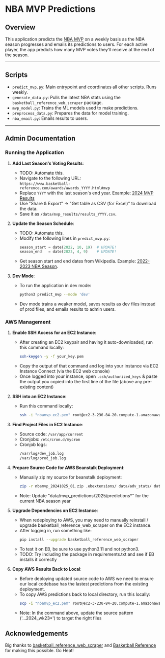 # NBA MVP Predictions

## Overview

This application predicts the [NBA MVP](https://en.wikipedia.org/wiki/NBA_Most_Valuable_Player) on a weekly basis as the NBA season progresses and emails its predictions to users. For each active player, the app predicts how many MVP votes they'll receive at the end of the season.

---

## Scripts

- `predict_mvp.py`: Main entrypoint and coordinates all other scripts. Runs weekly.  
- `generate_data.py`: Pulls the latest NBA stats using the `basketball_reference_web_scraper` package.
- `mvp_model.py`: Trains the ML models used to make predictions.  
- `preprocess_data.py`: Prepares the data for model training.  
- `nba_email.py`: Emails results to users.  

---

## Admin Documentation

### Running the Application

1. **Add Last Season's Voting Results**:
   - TODO: Automate this.
   - Navigate to the following URL:  
     `https://www.basketball-reference.com/awards/awards_YYYY.html#mvp`  
   - Replace `YYYY` with the last season's end year. Example: [2024 MVP Results](https://www.basketball-reference.com/awards/awards_2024.html#mvp)
   - Use "Share & Export" → "Get table as CSV (for Excel)" to download the data.  
   - Save it as `/data/mvp_results/results_YYYY.csv`.  

2. **Update the Season Schedule**:
   - TODO: Automate this.
   - Modify the following lines in `predict_mvp.py`:  
     ```python  
     season_start = date(2022, 10, 19)  # UPDATE!  
     season_end   = date(2023, 4, 9)    # UPDATE!  
     ```  
   - Get season start and end dates from Wikipedia. Example: [2022-2023 NBA Season](https://en.wikipedia.org/wiki/2022-23_NBA_season).

3. **Dev Mode**:  
   - To run the application in dev mode:
     ```bash  
     python3 predict_mvp --mode 'dev'  
     ```
   - Dev mode trains a weaker model, saves results as dev files instead of prod files, and emails results to admin users.

### AWS Management

1. **Enable SSH Access for an EC2 Instance**:  
   - After creating an EC2 keypair and having it auto-downloaded, run this command locally:
     ```bash  
     ssh-keygen -y -f your_key.pem
     ```
   - Copy the output of that command and log into your instance via EC2 Instance Connect (via the EC2 web console)
   - Once logged into your instance, open `.ssh/authorized_keys` & paste the output you copied into the first line of the file (above any pre-existing content)

2. **SSH into an EC2 Instance**:  
   - Run this command locally:
     ```bash  
     ssh -i "nbamvp_ec2.pem" root@ec2-3-230-84-20.compute-1.amazonaws.com
     ```

3. **Find Project Files in EC2 Instance**:  
   - Source code: `/var/app/current`
   - Cronjobs: `/etc/cron.d/mycron`
   - Cronjob logs:
     ```bash  
     /var/log/dev_job.log
     /var/log/prod_job.log
     ```

4. **Prepare Source Code for AWS Beanstalk Deployment**:  
   - Manually zip my source for beanstalk deployment:
     ```bash  
     zip -r nbamvp_20241025_01.zip .ebextensions/ data/adv_stats/ data/email/ data/mvp_predictions/2025/predictions* data/mvp_results/ data/per_game_stats/ data standings/ data/stats/ src/ static/ crontab.txt Procfile readme.txt requirements.txt webapp.py
     ```
   - Note: Update "data/mvp_predictions/2025/predictions*" for the current NBA season year

5. **Upgrade Dependencies on EC2 Instance**:  
   - When redeploying to AWS, you may need to manually reinstall / upgrade basketball_reference_web_scraper on the EC2 instance.
   - After logging in, run something like:
     ```bash  
     pip install --upgrade basketball_reference_web_scraper
     ```
   - To test it on EB, be sure to use python3.11 and not python3.
   - TODO: Try including the package in requirements.txt and see if EB installs it correctly

6. **Copy AWS Results Back to Local**:  
   - Before deploying updated source code to AWS we need to ensure our local codebase has the lastest predictions from the existing deployment.
   - To copy AWS predictions back to local directory, run this locally:
     ```bash  
     scp -i "nbamvp_ec2.pem" root@ec2-3-230-84-20.compute-1.amazonaws.com:'/var/app/current/data/mvp_predictions/2025/predictions_2025_wk05*' data/mvp_predictions/2025/
     ```
   - Note: In the command above, update the source pattern ('...2024_wk23*') to target the right files

## Acknowledgements

Big thanks to [basketball_reference_web_scraper](https://github.com/jaebradley/basketball_reference_web_scraper) and [Basketball Reference](https://www.basketball-reference.com/) for making this possible. Go Heat!